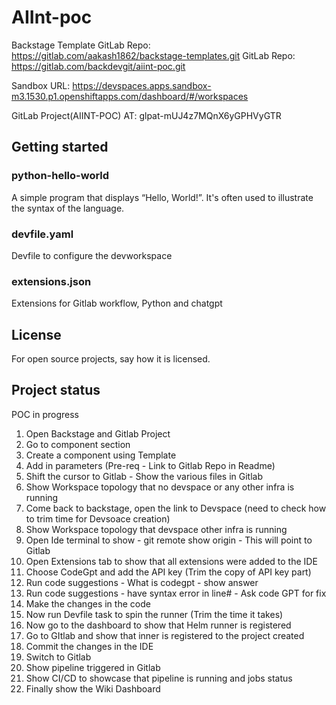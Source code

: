 # AIInt-poc

Backstage Template GitLab Repo: https://gitlab.com/aakash1862/backstage-templates.git
GitLab Repo: https://gitlab.com/backdevgit/aiint-poc.git

Sandbox URL: https://devspaces.apps.sandbox-m3.1530.p1.openshiftapps.com/dashboard/#/workspaces

GitLab Project(AIINT-POC) AT: glpat-mUJ4z7MQnX6yGPHVyGTR


## Getting started

### python-hello-world

A simple program that displays “Hello, World!”. It's often used to illustrate the syntax of the language.

### devfile.yaml

Devfile to configure the devworkspace

### extensions.json

Extensions for Gitlab workflow, Python and chatgpt


## License
For open source projects, say how it is licensed.

## Project status
POC in progress


1. Open Backstage and Gitlab Project
2. Go to component section
3. Create a component using Template
4. Add in parameters (Pre-req - Link to Gitlab Repo in Readme)
5. Shift the cursor to Gitlab - Show the various files in Gitlab
6. Show Workspace topology that no devspace or any other infra is running
7. Come back to backstage, open the link to Devspace (need to check how to trim time for Devsoace creation)
8. Show Workspace topology that devspace other infra is running
9. Open Ide terminal to show - git remote show origin - This will point to Gitlab
10. Open Extensions tab to show that all extensions were added to the IDE
11. Choose CodeGpt and add the API key (Trim the copy of API key part)
12. Run code suggestions - What is codegpt - show answer
13. Run code suggestions - have syntax error in line# - Ask code GPT for fix
14. Make the changes in the code
15. Now run Devfile task to spin the runner (Trim the time it takes)
16. Now go to the dashboard to show that Helm runner is registered
17. Go to GItlab and show that inner is registered to the project created
18. Commit the changes in the IDE
19. Switch to Gitlab
20. Show pipeline triggered in Gitlab
21. Show CI/CD to showcase that pipeline is running and jobs status
22. Finally show the Wiki Dashboard
